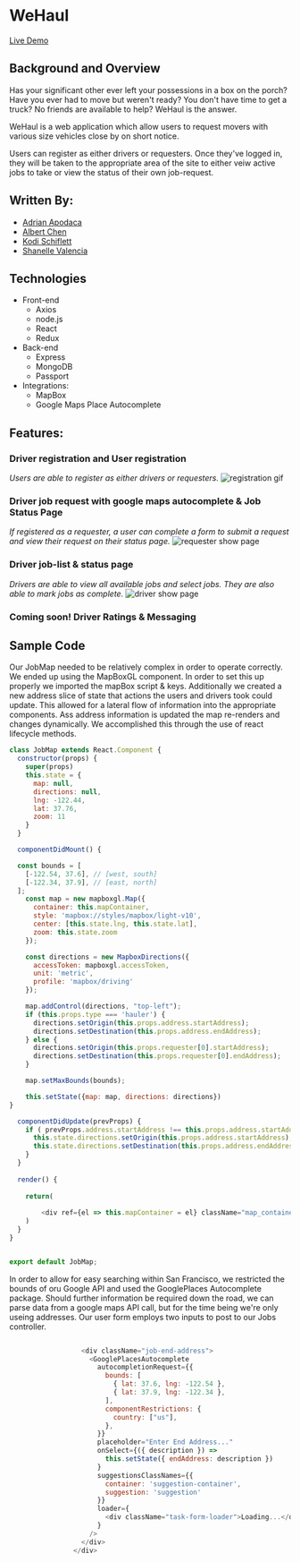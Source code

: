 # WeHaul

[Live Demo](http://wehaulbetter.herokuapp.com/#/)

## Background and Overview

Has your significant other ever left your possessions in a box on the porch? Have you ever had to move but weren't ready? You don't have time to get a truck? No friends are available to help? WeHaul is the answer.

WeHaul is a web application which allow users to request movers with various size vehicles close by on short notice. 

Users can register as either drivers or requesters. Once they've logged in, they will be taken to the appropriate area of the site to either veiw active jobs to take or view the status of their own job-request.


## Written By:
* [Adrian Apodaca](https://github.com/mufasubhai)
* [Albert Chen](https://github.com/albert-d-chen)
* [Kodi Schiflett](https://github.com/kshiflett88)
* [Shanelle Valencia](https://github.com/ellenahs808)


## Technologies

* Front-end
    * Axios
    * node.js
    * React
    * Redux
* Back-end
    * Express
    * MongoDB
    * Passport
* Integrations:
    * MapBox
    * Google Maps Place Autocomplete

## Features:
### Driver registration and User registration
*Users are able to register as either drivers or requesters.*
![registration gif](https://github.com/ellenahs808/WeHaul/blob/master/frontend/src/components/images/signup.gif?raw=true)

### Driver job request with google maps autocomplete & Job Status Page
*If registered as a requester, a user can complete a form to submit a request and view their request on their status page.*
![requester show page](https://raw.githubusercontent.com/ellenahs808/WeHaul/master/frontend/src/components/images/userjob.gif)

### Driver job-list & status page
*Drivers are able to view all available jobs and select jobs. They are also able to mark jobs as complete.*
![driver show page](https://github.com/ellenahs808/WeHaul/blob/master/frontend/src/components/images/jobshow.gif?raw=true)

 
### Coming soon! Driver Ratings & Messaging


## Sample Code
Our JobMap needed to be relatively complex in order to operate correctly. We ended up using the MapBoxGL  component. In order to set this up properly we imported the mapBox script & keys. Additionally we created a new address slice of state that actions the users and drivers took could update. This allowed for a lateral flow of information into the appropriate components. Ass address information is updated the map re-renders and changes dynamically. We accomplished this through the use of react lifecycle methods. 

```javascript
class JobMap extends React.Component {
  constructor(props) {
    super(props)
    this.state = {
      map: null,
      directions: null,
      lng: -122.44,
      lat: 37.76,
      zoom: 11
    }
  }

  componentDidMount() {

  const bounds = [
    [-122.54, 37.6], // [west, south]
    [-122.34, 37.9], // [east, north]
  ];
    const map = new mapboxgl.Map({
      container: this.mapContainer,
      style: 'mapbox://styles/mapbox/light-v10',
      center: [this.state.lng, this.state.lat],
      zoom: this.state.zoom
    });

    const directions = new MapboxDirections({
      accessToken: mapboxgl.accessToken,
      unit: 'metric',
      profile: 'mapbox/driving'
    });

    map.addControl(directions, "top-left");
    if (this.props.type === 'hauler') {
      directions.setOrigin(this.props.address.startAddress);
      directions.setDestination(this.props.address.endAddress);
    } else {
      directions.setOrigin(this.props.requester[0].startAddress);
      directions.setDestination(this.props.requester[0].endAddress);
    }

    map.setMaxBounds(bounds);

    this.setState({map: map, directions: directions})
}

  componentDidUpdate(prevProps) {
    if ( prevProps.address.startAddress !== this.props.address.startAddress ) {
      this.state.directions.setOrigin(this.props.address.startAddress);
      this.state.directions.setDestination(this.props.address.endAddress);
    }
  }
  
  render() {
    
    return(
      
        <div ref={el => this.mapContainer = el} className="map_container" id="jobmap_jobshow" />
    )
  }
}


export default JobMap;
```

In order to allow for easy searching within San Francisco, we restricted the bounds of oru Google API and used the GooglePlaces Autocomplete package. Should further information be required down the road, we can parse data from a google maps API call, but for the time being we're only useing addresses. Our user form employs two inputs to post to our Jobs controller. 

```javascript

                  <div className="job-end-address">
                    <GooglePlacesAutocomplete
                      autocompletionRequest={{
                        bounds: [
                          { lat: 37.6, lng: -122.54 },
                          { lat: 37.9, lng: -122.34 },
                        ],
                        componentRestrictions: {
                          country: ["us"],
                        },
                      }}
                      placeholder="Enter End Address..."
                      onSelect={({ description }) =>
                        this.setState({ endAddress: description })
                      }
                      suggestionsClassNames={{
                        container: 'suggestion-container',
                        suggestion: 'suggestion'
                      }}
                      loader={
                        <div className="task-form-loader">Loading...</div>
                      }
                    />
                  </div>
                </div>
```







